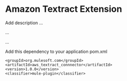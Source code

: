 # Amazon Textract Extension

Add description ...


...


...


Add this dependency to your application pom.xml

```
<groupId>org.mulesoft.com</groupId>
<artifactId>aws_textract_connnector</artifactId>
<version>1.0.0</version>
<classifier>mule-plugin</classifier>
```
